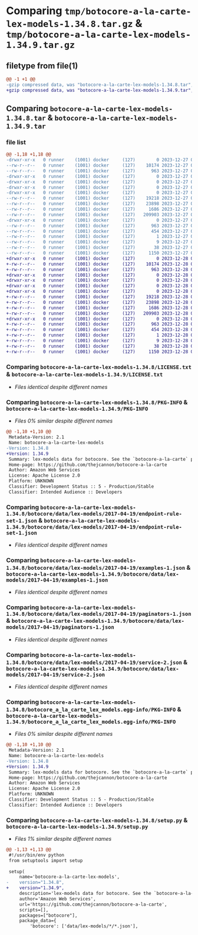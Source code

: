 # Comparing `tmp/botocore-a-la-carte-lex-models-1.34.8.tar.gz` & `tmp/botocore-a-la-carte-lex-models-1.34.9.tar.gz`

## filetype from file(1)

```diff
@@ -1 +1 @@
-gzip compressed data, was "botocore-a-la-carte-lex-models-1.34.8.tar", last modified: Wed Dec 27 01:06:50 2023, max compression
+gzip compressed data, was "botocore-a-la-carte-lex-models-1.34.9.tar", last modified: Thu Dec 28 01:06:52 2023, max compression
```

## Comparing `botocore-a-la-carte-lex-models-1.34.8.tar` & `botocore-a-la-carte-lex-models-1.34.9.tar`

### file list

```diff
@@ -1,18 +1,18 @@
-drwxr-xr-x   0 runner    (1001) docker     (127)        0 2023-12-27 01:06:50.963341 botocore-a-la-carte-lex-models-1.34.8/
--rw-r--r--   0 runner    (1001) docker     (127)    10174 2023-12-27 01:06:50.000000 botocore-a-la-carte-lex-models-1.34.8/LICENSE.txt
--rw-r--r--   0 runner    (1001) docker     (127)      963 2023-12-27 01:06:50.963341 botocore-a-la-carte-lex-models-1.34.8/PKG-INFO
-drwxr-xr-x   0 runner    (1001) docker     (127)        0 2023-12-27 01:06:50.959341 botocore-a-la-carte-lex-models-1.34.8/botocore/
-drwxr-xr-x   0 runner    (1001) docker     (127)        0 2023-12-27 01:06:50.959341 botocore-a-la-carte-lex-models-1.34.8/botocore/data/
-drwxr-xr-x   0 runner    (1001) docker     (127)        0 2023-12-27 01:06:50.959341 botocore-a-la-carte-lex-models-1.34.8/botocore/data/lex-models/
-drwxr-xr-x   0 runner    (1001) docker     (127)        0 2023-12-27 01:06:50.959341 botocore-a-la-carte-lex-models-1.34.8/botocore/data/lex-models/2017-04-19/
--rw-r--r--   0 runner    (1001) docker     (127)    19218 2023-12-27 01:06:29.000000 botocore-a-la-carte-lex-models-1.34.8/botocore/data/lex-models/2017-04-19/endpoint-rule-set-1.json
--rw-r--r--   0 runner    (1001) docker     (127)    23898 2023-12-27 01:06:29.000000 botocore-a-la-carte-lex-models-1.34.8/botocore/data/lex-models/2017-04-19/examples-1.json
--rw-r--r--   0 runner    (1001) docker     (127)     1686 2023-12-27 01:06:29.000000 botocore-a-la-carte-lex-models-1.34.8/botocore/data/lex-models/2017-04-19/paginators-1.json
--rw-r--r--   0 runner    (1001) docker     (127)   209903 2023-12-27 01:06:29.000000 botocore-a-la-carte-lex-models-1.34.8/botocore/data/lex-models/2017-04-19/service-2.json
-drwxr-xr-x   0 runner    (1001) docker     (127)        0 2023-12-27 01:06:50.963341 botocore-a-la-carte-lex-models-1.34.8/botocore_a_la_carte_lex_models.egg-info/
--rw-r--r--   0 runner    (1001) docker     (127)      963 2023-12-27 01:06:50.000000 botocore-a-la-carte-lex-models-1.34.8/botocore_a_la_carte_lex_models.egg-info/PKG-INFO
--rw-r--r--   0 runner    (1001) docker     (127)      454 2023-12-27 01:06:50.000000 botocore-a-la-carte-lex-models-1.34.8/botocore_a_la_carte_lex_models.egg-info/SOURCES.txt
--rw-r--r--   0 runner    (1001) docker     (127)        1 2023-12-27 01:06:50.000000 botocore-a-la-carte-lex-models-1.34.8/botocore_a_la_carte_lex_models.egg-info/dependency_links.txt
--rw-r--r--   0 runner    (1001) docker     (127)        9 2023-12-27 01:06:50.000000 botocore-a-la-carte-lex-models-1.34.8/botocore_a_la_carte_lex_models.egg-info/top_level.txt
--rw-r--r--   0 runner    (1001) docker     (127)       38 2023-12-27 01:06:50.963341 botocore-a-la-carte-lex-models-1.34.8/setup.cfg
--rw-r--r--   0 runner    (1001) docker     (127)     1150 2023-12-27 01:06:50.000000 botocore-a-la-carte-lex-models-1.34.8/setup.py
+drwxr-xr-x   0 runner    (1001) docker     (127)        0 2023-12-28 01:06:52.542363 botocore-a-la-carte-lex-models-1.34.9/
+-rw-r--r--   0 runner    (1001) docker     (127)    10174 2023-12-28 01:06:52.000000 botocore-a-la-carte-lex-models-1.34.9/LICENSE.txt
+-rw-r--r--   0 runner    (1001) docker     (127)      963 2023-12-28 01:06:52.542363 botocore-a-la-carte-lex-models-1.34.9/PKG-INFO
+drwxr-xr-x   0 runner    (1001) docker     (127)        0 2023-12-28 01:06:52.542363 botocore-a-la-carte-lex-models-1.34.9/botocore/
+drwxr-xr-x   0 runner    (1001) docker     (127)        0 2023-12-28 01:06:52.542363 botocore-a-la-carte-lex-models-1.34.9/botocore/data/
+drwxr-xr-x   0 runner    (1001) docker     (127)        0 2023-12-28 01:06:52.542363 botocore-a-la-carte-lex-models-1.34.9/botocore/data/lex-models/
+drwxr-xr-x   0 runner    (1001) docker     (127)        0 2023-12-28 01:06:52.542363 botocore-a-la-carte-lex-models-1.34.9/botocore/data/lex-models/2017-04-19/
+-rw-r--r--   0 runner    (1001) docker     (127)    19218 2023-12-28 01:06:26.000000 botocore-a-la-carte-lex-models-1.34.9/botocore/data/lex-models/2017-04-19/endpoint-rule-set-1.json
+-rw-r--r--   0 runner    (1001) docker     (127)    23898 2023-12-28 01:06:26.000000 botocore-a-la-carte-lex-models-1.34.9/botocore/data/lex-models/2017-04-19/examples-1.json
+-rw-r--r--   0 runner    (1001) docker     (127)     1686 2023-12-28 01:06:26.000000 botocore-a-la-carte-lex-models-1.34.9/botocore/data/lex-models/2017-04-19/paginators-1.json
+-rw-r--r--   0 runner    (1001) docker     (127)   209903 2023-12-28 01:06:26.000000 botocore-a-la-carte-lex-models-1.34.9/botocore/data/lex-models/2017-04-19/service-2.json
+drwxr-xr-x   0 runner    (1001) docker     (127)        0 2023-12-28 01:06:52.542363 botocore-a-la-carte-lex-models-1.34.9/botocore_a_la_carte_lex_models.egg-info/
+-rw-r--r--   0 runner    (1001) docker     (127)      963 2023-12-28 01:06:52.000000 botocore-a-la-carte-lex-models-1.34.9/botocore_a_la_carte_lex_models.egg-info/PKG-INFO
+-rw-r--r--   0 runner    (1001) docker     (127)      454 2023-12-28 01:06:52.000000 botocore-a-la-carte-lex-models-1.34.9/botocore_a_la_carte_lex_models.egg-info/SOURCES.txt
+-rw-r--r--   0 runner    (1001) docker     (127)        1 2023-12-28 01:06:52.000000 botocore-a-la-carte-lex-models-1.34.9/botocore_a_la_carte_lex_models.egg-info/dependency_links.txt
+-rw-r--r--   0 runner    (1001) docker     (127)        9 2023-12-28 01:06:52.000000 botocore-a-la-carte-lex-models-1.34.9/botocore_a_la_carte_lex_models.egg-info/top_level.txt
+-rw-r--r--   0 runner    (1001) docker     (127)       38 2023-12-28 01:06:52.542363 botocore-a-la-carte-lex-models-1.34.9/setup.cfg
+-rw-r--r--   0 runner    (1001) docker     (127)     1150 2023-12-28 01:06:52.000000 botocore-a-la-carte-lex-models-1.34.9/setup.py
```

### Comparing `botocore-a-la-carte-lex-models-1.34.8/LICENSE.txt` & `botocore-a-la-carte-lex-models-1.34.9/LICENSE.txt`

 * *Files identical despite different names*

### Comparing `botocore-a-la-carte-lex-models-1.34.8/PKG-INFO` & `botocore-a-la-carte-lex-models-1.34.9/PKG-INFO`

 * *Files 0% similar despite different names*

```diff
@@ -1,10 +1,10 @@
 Metadata-Version: 2.1
 Name: botocore-a-la-carte-lex-models
-Version: 1.34.8
+Version: 1.34.9
 Summary: lex-models data for botocore. See the `botocore-a-la-carte` package for more info.
 Home-page: https://github.com/thejcannon/botocore-a-la-carte
 Author: Amazon Web Services
 License: Apache License 2.0
 Platform: UNKNOWN
 Classifier: Development Status :: 5 - Production/Stable
 Classifier: Intended Audience :: Developers
```

### Comparing `botocore-a-la-carte-lex-models-1.34.8/botocore/data/lex-models/2017-04-19/endpoint-rule-set-1.json` & `botocore-a-la-carte-lex-models-1.34.9/botocore/data/lex-models/2017-04-19/endpoint-rule-set-1.json`

 * *Files identical despite different names*

### Comparing `botocore-a-la-carte-lex-models-1.34.8/botocore/data/lex-models/2017-04-19/examples-1.json` & `botocore-a-la-carte-lex-models-1.34.9/botocore/data/lex-models/2017-04-19/examples-1.json`

 * *Files identical despite different names*

### Comparing `botocore-a-la-carte-lex-models-1.34.8/botocore/data/lex-models/2017-04-19/paginators-1.json` & `botocore-a-la-carte-lex-models-1.34.9/botocore/data/lex-models/2017-04-19/paginators-1.json`

 * *Files identical despite different names*

### Comparing `botocore-a-la-carte-lex-models-1.34.8/botocore/data/lex-models/2017-04-19/service-2.json` & `botocore-a-la-carte-lex-models-1.34.9/botocore/data/lex-models/2017-04-19/service-2.json`

 * *Files identical despite different names*

### Comparing `botocore-a-la-carte-lex-models-1.34.8/botocore_a_la_carte_lex_models.egg-info/PKG-INFO` & `botocore-a-la-carte-lex-models-1.34.9/botocore_a_la_carte_lex_models.egg-info/PKG-INFO`

 * *Files 0% similar despite different names*

```diff
@@ -1,10 +1,10 @@
 Metadata-Version: 2.1
 Name: botocore-a-la-carte-lex-models
-Version: 1.34.8
+Version: 1.34.9
 Summary: lex-models data for botocore. See the `botocore-a-la-carte` package for more info.
 Home-page: https://github.com/thejcannon/botocore-a-la-carte
 Author: Amazon Web Services
 License: Apache License 2.0
 Platform: UNKNOWN
 Classifier: Development Status :: 5 - Production/Stable
 Classifier: Intended Audience :: Developers
```

### Comparing `botocore-a-la-carte-lex-models-1.34.8/setup.py` & `botocore-a-la-carte-lex-models-1.34.9/setup.py`

 * *Files 1% similar despite different names*

```diff
@@ -1,13 +1,13 @@
 #!/usr/bin/env python
 from setuptools import setup
 
 setup(
     name='botocore-a-la-carte-lex-models',
-    version="1.34.8",
+    version="1.34.9",
     description='lex-models data for botocore. See the `botocore-a-la-carte` package for more info.',
     author='Amazon Web Services',
     url='https://github.com/thejcannon/botocore-a-la-carte',
     scripts=[],
     packages=["botocore"],
     package_data={
         'botocore': ['data/lex-models/*/*.json'],
```

